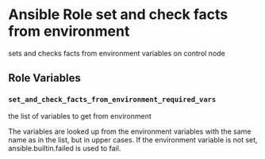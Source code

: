 # Ansible Role set and check facts from environment

sets and checks facts from environment variables on control node

## Role Variables

### `set_and_check_facts_from_environment_required_vars`

the list of variables to get from environment

The variables are looked up from the environment variables with the same name as in the list, but in upper cases.
If the environment variable is not set, ansible.builtin.failed is used to fail.
